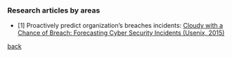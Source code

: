 ### Research articles by areas

- [1] Proactively predict organization’s breaches incidents: [Cloudy with a Chance of Breach: Forecasting Cyber Security Incidents (Usenix, 2015)](https://www.usenix.org/system/files/conference/usenixsecurity15/sec15-paper-liu.pdf)

[back](./)

